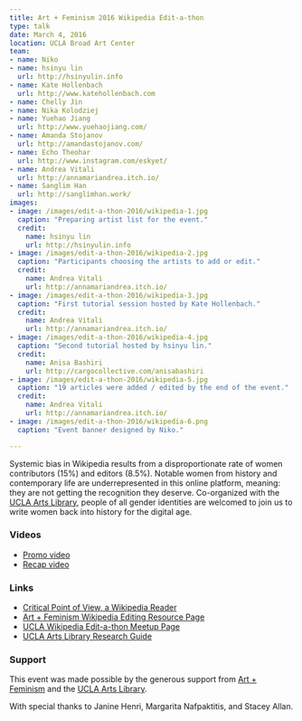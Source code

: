 ```yaml
---
title: Art + Feminism 2016 Wikipedia Edit-a-thon
type: talk
date: March 4, 2016
location: UCLA Broad Art Center
team:
- name: Niko
- name: hsinyu lin
  url: http://hsinyulin.info
- name: Kate Hollenbach
  url: http://www.katehollenbach.com
- name: Chelly Jin
- name: Nika Kolodziej
- name: Yuehao Jiang
  url: http://www.yuehaojiang.com/
- name: Amanda Stojanov
  url: http://amandastojanov.com/
- name: Echo Theohar
  url: http://www.instagram.com/eskyet/
- name: Andrea Vitali
  url: http://annamariandrea.itch.io/
- name: Sanglim Han
  url: http://sanglimhan.work/
images:
- image: /images/edit-a-thon-2016/wikipedia-1.jpg
  caption: "Preparing artist list for the event."
  credit:
    name: hsinyu lin
    url: http://hsinyulin.info
- image: /images/edit-a-thon-2016/wikipedia-2.jpg
  caption: "Participants choosing the artists to add or edit."
  credit:
    name: Andrea Vitali
    url: http://annamariandrea.itch.io/
- image: /images/edit-a-thon-2016/wikipedia-3.jpg
  caption: "First tutorial session hosted by Kate Hollenbach."
  credit:
    name: Andrea Vitali
    url: http://annamariandrea.itch.io/
- image: /images/edit-a-thon-2016/wikipedia-4.jpg
  caption: "Second tutorial hosted by hsinyu lin."
  credit:
    name: Anisa Bashiri
    url: http://cargocollective.com/anisabashiri
- image: /images/edit-a-thon-2016/wikipedia-5.jpg
  caption: "19 articles were added / edited by the end of the event."
  credit:
    name: Andrea Vitali
    url: http://annamariandrea.itch.io/
- image: /images/edit-a-thon-2016/wikipedia-6.png
  caption: "Event banner designed by Niko."

---
```


Systemic bias in Wikipedia results from a disproportionate rate of women contributors (15%) and editors (8.5%). Notable women from history and contemporary life are underrepresented in this online platform, meaning: they are not getting the recognition they deserve. Co-organized with the [UCLA Arts Library](http://www.library.ucla.edu/arts "UCLA Arts Library"), people of all gender identities are welcomed to join us to write women back into history for the digital age.

### Videos
* [Promo video](https://vimeo.com/157662483 "2016 Art + Feminism Wikipedia edit-a-thon Promo Video on Vimeo")
* [Recap video](https://vimeo.com/159438394 "2016 Art + Feminism Wikipedia edit-a-thon Recap Video on Vimeo") 

### Links
* [Critical Point of View, a Wikipedia Reader](https://drive.google.com/file/d/0ByePTL_MFoOpbUZpX2FpUHJuT00/view?usp=sharing "Critical Point of View, a Wikipedia Reader")
* [Art + Feminism Wikipedia Editing Resource Page](http://projects.dma.ucla.edu/voidlab/edit-a-thon/ "voidLab's Art + Feminism Wikipedia Editing Resource Page")
* [UCLA Wikipedia Edit-a-thon Meetup Page](https://en.wikipedia.org/wiki/Wikipedia:Meetup/LA/ArtAndFeminism_2016/UCLA "UCLA Wikipedia Edit-a-thon Meetup Page")
* [UCLA Arts Library Research Guide](http://guides.library.ucla.edu/c.php?g=463596&p=3168930 "UCLA Arts Library Research Guide")

### Support
This event was made possible by the generous support from [Art + Feminism](http://art.plusfeminism.org "Art + Feminism") and the [UCLA Arts Library](http://www.library.ucla.edu/arts "UCLA Arts Library").

With special thanks to Janine Henri, Margarita Nafpaktitis, and Stacey Allan.